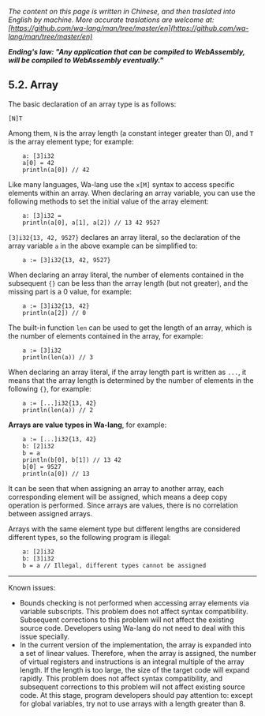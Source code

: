 *The content on this page is written in Chinese, and then traslated into English by machine. More accurate traslations are welcome at: [https://github.com/wa-lang/man/tree/master/en](https://github.com/wa-lang/man/tree/master/en)*

***Ending's law: "Any application that can be compiled to WebAssembly, will be compiled to WebAssembly eventually."***

## 5.2. Array

The basic declaration of an array type is as follows:
```wa
[N]T
```

Among them, `N` is the array length (a constant integer greater than 0), and `T` is the array element type; for example:
```wa
    a: [3]i32
    a[0] = 42
    println(a[0]) // 42
```

Like many languages, Wa-lang use the `x[M]` syntax to access specific elements within an array. When declaring an array variable, you can use the following methods to set the initial value of the array element:
```wa
    a: [3]i32 =
    println(a[0], a[1], a[2]) // 13 42 9527
```

`[3]i32{13, 42, 9527}` declares an array literal, so the declaration of the array variable `a` in the above example can be simplified to:
```wa
    a := [3]i32{13, 42, 9527}
```

When declaring an array literal, the number of elements contained in the subsequent `{}` can be less than the array length (but not greater), and the missing part is a 0 value, for example:
```wa
    a := [3]i32{13, 42}
    println(a[2]) // 0
```

The built-in function `len` can be used to get the length of an array, which is the number of elements contained in the array, for example:
```wa
    a := [3]i32
    println(len(a)) // 3
```

When declaring an array literal, if the array length part is written as `...`, it means that the array length is determined by the number of elements in the following `{}`, for example:
```wa
    a := [...]i32{13, 42}
    println(len(a)) // 2
```

**Arrays are value types in Wa-lang**, for example:
```wa
    a := [...]i32{13, 42}
    b: [2]i32
    b = a
    println(b[0], b[1]) // 13 42
    b[0] = 9527
    println(a[0]) // 13
```

It can be seen that when assigning an array to another array, each corresponding element will be assigned, which means a deep copy operation is performed. Since arrays are values, there is no correlation between assigned arrays.

Arrays with the same element type but different lengths are considered different types, so the following program is illegal:
```wa
    a: [2]i32
    b: [3]i32
    b = a // Illegal, different types cannot be assigned
```

---

Known issues:
- Bounds checking is not performed when accessing array elements via variable subscripts. This problem does not affect syntax compatibility. Subsequent corrections to this problem will not affect the existing source code. Developers using Wa-lang do not need to deal with this issue specially.
- In the current version of the implementation, the array is expanded into a set of linear values. Therefore, when the array is assigned, the number of virtual registers and instructions is an integral multiple of the array length. If the length is too large, the size of the target code will expand rapidly. This problem does not affect syntax compatibility, and subsequent corrections to this problem will not affect existing source code. At this stage, program developers should pay attention to: except for global variables, try not to use arrays with a length greater than 8.
